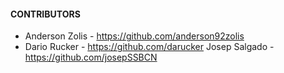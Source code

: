 #### CONTRIBUTORS

* Anderson Zolis - https://github.com/anderson92zolis
* Dario Rucker - https://github.com/darucker
Josep Salgado - https://github.com/josepSSBCN
